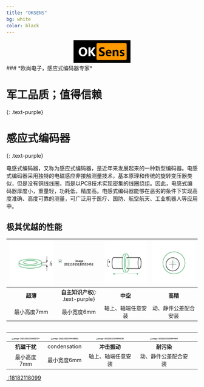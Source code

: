 ```yaml
---
title: "OKSENS"
bg: white
color: black
---
```

<center>
<img src="..\img\logo.png" style="zoom:50%;" />
</center>
### *欧尚电子，感应式编码器专家*

# 军工品质；值得信赖
{: .text-purple}




# 感应式编码器
{: .text-purple}

电感式编码器，又称为感应式编码器，是近年来发展起来的一种新型编码器。电感式编码器采用独特的电磁感应非接触测量技术，基本原理和传统的旋转变压器类似，但是没有铜线线圈，而是以PCB技术实现密集的线圈绕组。因此，电感式编码器厚度小，重量轻，功耗低，精度高。电感式编码器能够在恶劣的条件下实现高度准确、高度可靠的测量，可广泛用于医疗、国防、航空航天、工业机器人等应用中。

## 极其优越的性能

| <img src="..\img\homePageIconG1.png" alt="极薄" style="zoom:67%;" /> | <img src="C:\Users\Administrator\AppData\Roaming\Typora\typora-user-images\image-20211015110552452.png" alt="image-20211015110552452" style="zoom:50%;" /> | <img src="..\img\homePageIconG3.png" alt="方便" style="zoom:67%;" /> | <img src="..\img\homePageIconG4.png" alt="放心" style="zoom:67%;" /> |
| :----------------------------------------------------------: | :----------------------------------------------------------: | :----------------------------------------------------------: | :----------------------------------------------------------: |
|                           **超薄**                           |               **自主知识产权**{: .text-purple}               |                           **中空**                           |                           **高精**                           |
|                         最小高度7mm                          |                         最小宽度6mm                          |                      轴上、轴端任意安装                      |                     动、静件公差配合安装                     |



## 

| <img src="C:\Users\Administrator\AppData\Roaming\Typora\typora-user-images\image-20211015103802724.png" alt="image-20211015103802724" style="zoom:33%;" /> | <img src="C:\Users\Administrator\AppData\Roaming\Typora\typora-user-images\image-20211015104508602.png" alt="image-20211015104508602" style="zoom:33%;" /> | <img src="C:\Users\Administrator\AppData\Roaming\Typora\typora-user-images\image-20211015104648636.png" alt="image-20211015104648636" style="zoom:33%;" /> | <img src="C:\Users\Administrator\AppData\Roaming\Typora\typora-user-images\image-20211015105844084.png" alt="image-20211015105844084" style="zoom:33%;" /> |      |
| :----------------------------------------------------------: | :----------------------------------------------------------: | :----------------------------------------------------------: | :----------------------------------------------------------: | ---- |
|                         **抗磁干扰**                         |                         condensation                         |                         **冲击振动**                         |                          **耐污染**                          |      |
|                         最小高度7mm                          |                         最小宽度6mm                          |                      轴上、轴端任意安装                      |                     动、静件公差配合安装                     |      |





<span id="forkongithub">
  <a href="{{ site.source_link }}" class="bg-blue"><i class="fa fa-phone"></i>
 :18182118099
  </a>
</span>
